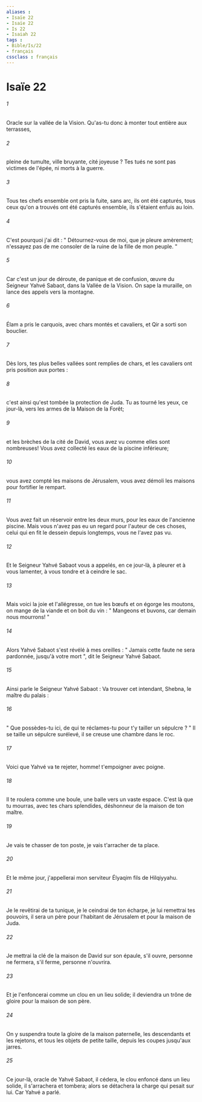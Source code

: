 ```yaml
---
aliases : 
- Isaïe 22
- Isaïe 22
- Is 22
- Isaiah 22
tags : 
- Bible/Is/22
- français
cssclass : français
---
```


# Isaïe 22

###### 1
Oracle sur la vallée de la Vision. Qu'as-tu donc à monter tout entière aux terrasses, 
###### 2
pleine de tumulte, ville bruyante, cité joyeuse ? Tes tués ne sont pas victimes de l'épée, ni morts à la guerre. 
###### 3
Tous tes chefs ensemble ont pris la fuite, sans arc, ils ont été capturés, tous ceux qu'on a trouvés ont été capturés ensemble, ils s'étaient enfuis au loin. 
###### 4
C'est pourquoi j'ai dit : " Détournez-vous de moi, que je pleure amèrement; n'essayez pas de me consoler de la ruine de la fille de mon peuple. " 
###### 5
Car c'est un jour de déroute, de panique et de confusion, œuvre du Seigneur Yahvé Sabaot, dans la Vallée de la Vision. On sape la muraille, on lance des appels vers la montagne. 
###### 6
Élam a pris le carquois, avec chars montés et cavaliers, et Qir a sorti son bouclier. 
###### 7
Dès lors, tes plus belles vallées sont remplies de chars, et les cavaliers ont pris position aux portes : 
###### 8
c'est ainsi qu'est tombée la protection de Juda. Tu as tourné les yeux, ce jour-là, vers les armes de la Maison de la Forêt; 
###### 9
et les brèches de la cité de David, vous avez vu comme elles sont nombreuses! Vous avez collecté les eaux de la piscine inférieure; 
###### 10
vous avez compté les maisons de Jérusalem, vous avez démoli les maisons pour fortifier le rempart. 
###### 11
Vous avez fait un réservoir entre les deux murs, pour les eaux de l'ancienne piscine. Mais vous n'avez pas eu un regard pour l'auteur de ces choses, celui qui en fit le dessein depuis longtemps, vous ne l'avez pas vu. 
###### 12
Et le Seigneur Yahvé Sabaot vous a appelés, en ce jour-là, à pleurer et à vous lamenter, à vous tondre et à ceindre le sac. 
###### 13
Mais voici la joie et l'allégresse, on tue les bœufs et on égorge les moutons, on mange de la viande et on boit du vin : " Mangeons et buvons, car demain nous mourrons! " 
###### 14
Alors Yahvé Sabaot s'est révélé à mes oreilles : " Jamais cette faute ne sera pardonnée, jusqu'à votre mort ", dit le Seigneur Yahvé Sabaot. 
###### 15
Ainsi parle le Seigneur Yahvé Sabaot : Va trouver cet intendant, Shebna, le maître du palais : 
###### 16
" Que possèdes-tu ici, de qui te réclames-tu pour t'y tailler un sépulcre ? " Il se taille un sépulcre surélevé, il se creuse une chambre dans le roc. 
###### 17
Voici que Yahvé va te rejeter, homme! t'empoigner avec poigne. 
###### 18
Il te roulera comme une boule, une balle vers un vaste espace. C'est là que tu mourras, avec tes chars splendides, déshonneur de la maison de ton maître. 
###### 19
Je vais te chasser de ton poste, je vais t'arracher de ta place. 
###### 20
Et le même jour, j'appellerai mon serviteur Élyaqim fils de Hilqiyyahu. 
###### 21
Je le revêtirai de ta tunique, je le ceindrai de ton écharpe, je lui remettrai tes pouvoirs, il sera un père pour l'habitant de Jérusalem et pour la maison de Juda. 
###### 22
Je mettrai la clé de la maison de David sur son épaule, s'il ouvre, personne ne fermera, s'il ferme, personne n'ouvrira. 
###### 23
Et je l'enfoncerai comme un clou en un lieu solide; il deviendra un trône de gloire pour la maison de son père. 
###### 24
On y suspendra toute la gloire de la maison paternelle, les descendants et les rejetons, et tous les objets de petite taille, depuis les coupes jusqu'aux jarres. 
###### 25
Ce jour-là, oracle de Yahvé Sabaot, il cédera, le clou enfoncé dans un lieu solide, il s'arrachera et tombera; alors se détachera la charge qui pesait sur lui. Car Yahvé a parlé. 
